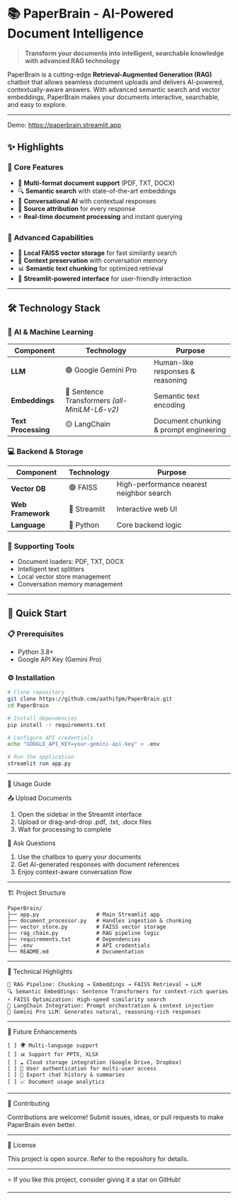 # 📚 PaperBrain - AI-Powered Document Intelligence

> **Transform your documents into intelligent, searchable knowledge with advanced RAG technology**

PaperBrain is a cutting-edge **Retrieval-Augmented Generation (RAG)** chatbot that allows seamless document uploads and delivers AI-powered, contextually-aware answers. With advanced semantic search and vector embeddings, PaperBrain makes your documents interactive, searchable, and easy to explore.

---
Demo: https://paperbrain.streamlit.app
## ✨ Highlights

### 🎯 **Core Features**
- 📄 **Multi-format document support** (PDF, TXT, DOCX)
- 🔍 **Semantic search** with state-of-the-art embeddings
- 💬 **Conversational AI** with contextual responses
- 📍 **Source attribution** for every response
- ⚡ **Real-time document processing** and instant querying

### 🚀 **Advanced Capabilities**
- 💾 **Local FAISS vector storage** for fast similarity search
- 🧠 **Context preservation** with conversation memory
- 📊 **Semantic text chunking** for optimized retrieval
- 🎨 **Streamlit-powered interface** for user-friendly interaction

---

## 🛠️ Technology Stack

### 🤖 **AI & Machine Learning**
| Component | Technology | Purpose |
|-----------|------------|---------|
| **LLM** | 🟢 Google Gemini Pro | Human-like responses & reasoning |
| **Embeddings** | 🔵 Sentence Transformers *(all-MiniLM-L6-v2)* | Semantic text encoding |
| **Text Processing** | 🟡 LangChain | Document chunking & prompt engineering |

### 💻 **Backend & Storage**
| Component | Technology | Purpose |
|-----------|------------|---------|
| **Vector DB** | 🟣 FAISS | High-performance nearest neighbor search |
| **Web Framework** | 🔴 Streamlit | Interactive web UI |
| **Language** | 🐍 Python | Core backend logic |

### 🔧 **Supporting Tools**
- Document loaders: PDF, TXT, DOCX
- Intelligent text splitters
- Local vector store management
- Conversation memory management

---

## 🚀 Quick Start

### 📋 Prerequisites
- Python 3.8+
- Google API Key (Gemini Pro)

### ⚙️ Installation
```bash
# Clone repository
git clone https://github.com/aathifpm/PaperBrain.git
cd PaperBrain

# Install dependencies
pip install -r requirements.txt

# Configure API credentials
echo "GOOGLE_API_KEY=your-gemini-api-key" > .env

# Run the application
streamlit run app.py
```

---

📖 Usage Guide

📤 Upload Documents

1. Open the sidebar in the Streamlit interface
2. Upload or drag-and-drop .pdf, .txt, .docx files
3. Wait for processing to complete

💬 Ask Questions

1. Use the chatbox to query your documents
2. Get AI-generated responses with document references
3. Enjoy context-aware conversation flow

---

🏗️ Project Structure
```
PaperBrain/
├── app.py                  # Main Streamlit app
├── document_processor.py   # Handles ingestion & chunking
├── vector_store.py         # FAISS vector storage
├── rag_chain.py            # RAG pipeline logic
├── requirements.txt        # Dependencies
├── .env                    # API credentials
└── README.md               # Documentation

```
---

🔬 Technical Highlights
```
🧠 RAG Pipeline: Chunking → Embeddings → FAISS Retrieval → LLM
🔍 Semantic Embeddings: Sentence Transformers for context-rich queries
⚡ FAISS Optimization: High-speed similarity search
🧩 LangChain Integration: Prompt orchestration & context injection
🤖 Gemini Pro LLM: Generates natural, reasoning-rich responses
```
---

🚧 Future Enhancements
```
[ ] 🌍 Multi-language support
[ ] 📊 Support for PPTX, XLSX
[ ] ☁️ Cloud storage integration (Google Drive, Dropbox)
[ ] 🔐 User authentication for multi-user access
[ ] 📑 Export chat history & summaries
[ ] 📈 Document usage analytics
```

---

🤝 Contributing

Contributions are welcome!
Submit issues, ideas, or pull requests to make PaperBrain even better.

---

📄 License

This project is open source. Refer to the repository for details.

---

⭐ If you like this project, consider giving it a star on GitHub!

---
